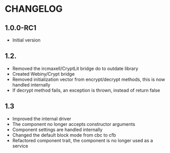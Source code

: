 CHANGELOG
=========

1.0.0-RC1
---------
* Initial version

1.2.
---------
* Removed the ircmaxell/CryptLit bridge do to outdate library
* Created Webiny/Crypt bridge
* Removed initialization vector from encrypt/decrypt methods, this is now handled internally
* If decrypt method fails, an exception is thrown, instead of return false

1.3
---------
* Improved the internal driver
* The component no longer accepts constructor arguments
* Component settings are handled internally
* Changed the default block mode from cbc to cfb
* Refactored component trait, the component is no longer used as a service
